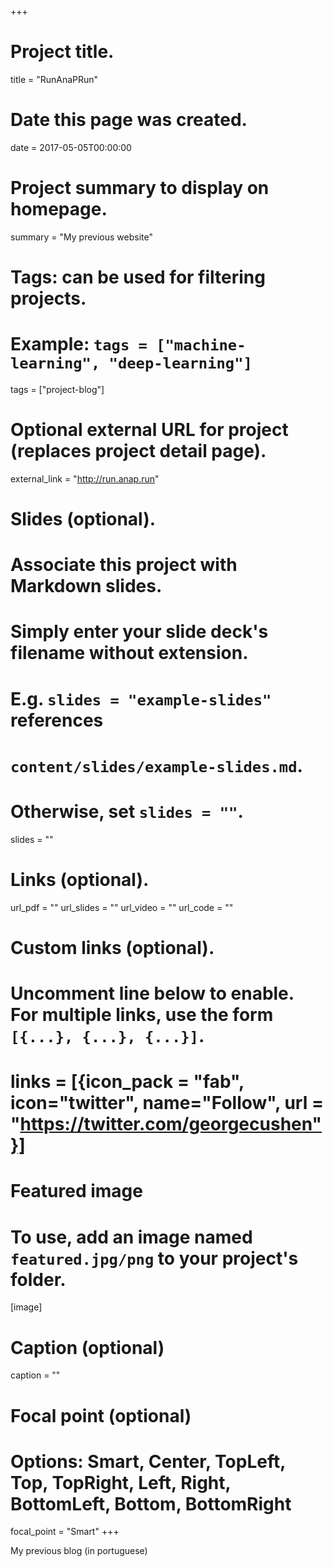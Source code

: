 +++
# Project title.
title = "RunAnaPRun"

# Date this page was created.
date = 2017-05-05T00:00:00

# Project summary to display on homepage.
summary = "My previous website"

# Tags: can be used for filtering projects.
# Example: `tags = ["machine-learning", "deep-learning"]`
tags = ["project-blog"]

# Optional external URL for project (replaces project detail page).
external_link = "http://run.anap.run"

# Slides (optional).
#   Associate this project with Markdown slides.
#   Simply enter your slide deck's filename without extension.
#   E.g. `slides = "example-slides"` references 
#   `content/slides/example-slides.md`.
#   Otherwise, set `slides = ""`.
slides = ""

# Links (optional).
url_pdf = ""
url_slides = ""
url_video = ""
url_code = ""

# Custom links (optional).
#   Uncomment line below to enable. For multiple links, use the form `[{...}, {...}, {...}]`.
# links = [{icon_pack = "fab", icon="twitter", name="Follow", url = "https://twitter.com/georgecushen"}]

# Featured image
# To use, add an image named `featured.jpg/png` to your project's folder. 
[image]
  # Caption (optional)
  caption = ""
  
  # Focal point (optional)
  # Options: Smart, Center, TopLeft, Top, TopRight, Left, Right, BottomLeft, Bottom, BottomRight
  focal_point = "Smart"
+++

My previous blog (in portuguese)
